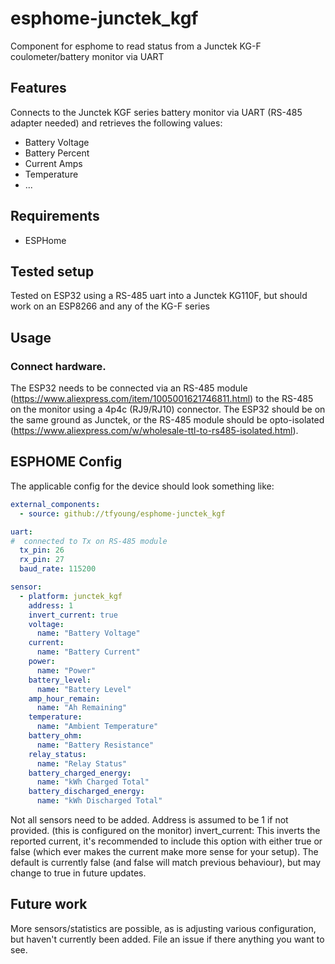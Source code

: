 # esphome-junctek_kgf
Component for esphome to read status from a Junctek KG-F coulometer/battery monitor via UART

## Features
Connects to the Junctek KGF series battery monitor via UART (RS-485 adapter needed) and retrieves the following values:
* Battery Voltage
* Battery Percent
* Current Amps
* Temperature
* ...

## Requirements
* ESPHome

## Tested setup
Tested on ESP32 using a RS-485 uart into a Junctek KG110F, but should work on an ESP8266 and any of the KG-F series

## Usage
### Connect hardware.
The ESP32 needs to be connected via an RS-485 module (https://www.aliexpress.com/item/1005001621746811.html) to the RS-485 on the monitor using a 4p4c (RJ9/RJ10) connector.
The ESP32 should be on the same ground as Junctek, or the RS-485 module should be opto-isolated (https://www.aliexpress.com/w/wholesale-ttl-to-rs485-isolated.html).

## ESPHOME Config
The applicable config for the device should look something like:

```yaml
external_components:
  - source: github://tfyoung/esphome-junctek_kgf

uart:
#  connected to Tx on RS-485 module
  tx_pin: 26
  rx_pin: 27
  baud_rate: 115200

sensor:
  - platform: junctek_kgf
    address: 1
    invert_current: true
    voltage:
      name: "Battery Voltage"
    current:
      name: "Battery Current"
    power:
      name: "Power"
    battery_level:
      name: "Battery Level"
    amp_hour_remain:
      name: "Ah Remaining"
    temperature:
      name: "Ambient Temperature"
    battery_ohm:
      name: "Battery Resistance"
    relay_status:
      name: "Relay Status"
    battery_charged_energy:
      name: "kWh Charged Total"
    battery_discharged_energy:
      name: "kWh Discharged Total"
```

Not all sensors need to be added.
Address is assumed to be 1 if not provided. (this is configured on the monitor)
invert_current: This inverts the reported current, it's recommended to include this option with either true or false (which ever makes the current make more sense for your setup). The default is currently false (and false will match previous behaviour), but may change to true in future updates.
## Future work
More sensors/statistics are possible, as is adjusting various configuration, but haven't currently been added. File an issue if there anything you want to see.
